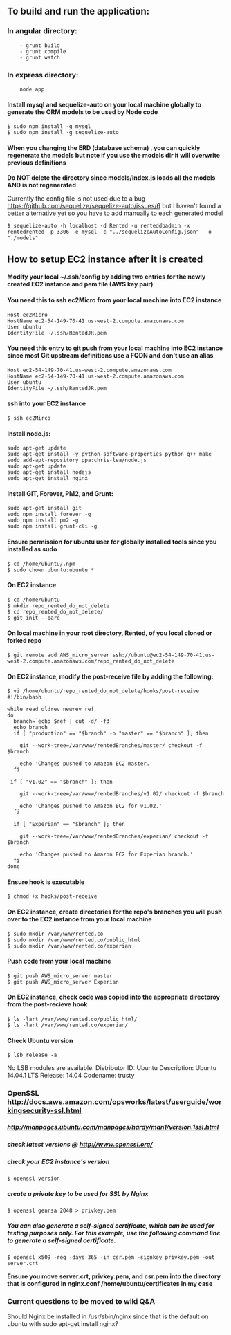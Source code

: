 ## To build and run the application:

### In angular directory:
        - grunt build
        - grunt compile
        - grunt watch

###    In express directory:
        node app



#### Install mysql and sequelize-auto on your local machine globally to generate the ORM models to be used by Node code
```
$ sudo npm install -g mysql
$ sudo npm install -g sequelize-auto
```


#### When you changing the ERD (database schema) , you can quickly regenerate the models but note if you use the models dir it will overwrite previous definitions

**Do NOT delete the directory since models/index.js loads all the models AND is not regenerated**

Currently the config file is not used due to a bug https://github.com/sequelize/sequelize-auto/issues/6 but I haven't found a better alternative yet so you have to add manually to each generated model
```
$ sequelize-auto -h localhost -d Rented -u renteddbadmin -x rentedrented -p 3306 -e mysql -c "../sequelizeAutoConfig.json"  -o "./models"
```


## How to setup EC2 instance after it is created

#### Modify your local ~/.ssh/config by adding two entries for the newly created EC2 instance and pem file (AWS key pair)

#### You need this to ssh ec2Micro from your local machine into EC2 instance
```
Host ec2Micro
HostName ec2-54-149-70-41.us-west-2.compute.amazonaws.com
User ubuntu
IdentityFile ~/.ssh/RentedJR.pem
```

#### You need this entry to git push from your local machine into EC2 instance since most Git upstream definitions use a FQDN and don't use an alias
```
Host ec2-54-149-70-41.us-west-2.compute.amazonaws.com
HostName ec2-54-149-70-41.us-west-2.compute.amazonaws.com
User ubuntu
IdentityFile ~/.ssh/RentedJR.pem
```


#### ssh into your EC2 instance
```
$ ssh ec2Mirco
```

#### Install node.js:
```
sudo apt-get update
sudo apt-get install -y python-software-properties python g++ make
sudo add-apt-repository ppa:chris-lea/node.js
sudo apt-get update
sudo apt-get install nodejs
sudo apt-get install nginx
```

#### Install GIT, Forever, PM2, and Grunt:
```
sudo apt-get install git
sudo npm install forever -g
sudo npm install pm2 -g
sudo npm install grunt-cli -g
```

#### Ensure permission for ubuntu user for globally installed tools since you installed as sudo
```
$ cd /home/ubuntu/.npm
$ sudo chown ubuntu:ubuntu *
```


#### On EC2 instance
```
$ cd /home/ubuntu
$ mkdir repo_rented_do_not_delete
$ cd repo_rented_do_not_delete/
$ git init --bare
```

#### On local machine in your root directory, Rented, of you local cloned or forked repo
```
$ git remote add AWS_micro_server ssh://ubuntu@ec2-54-149-70-41.us-west-2.compute.amazonaws.com/repo_rented_do_not_delete
```


#### On EC2 instance, modify the post-receive file by adding the following:

```
$ vi /home/ubuntu/repo_rented_do_not_delete/hooks/post-receive
#!/bin/bash

while read oldrev newrev ref
do
  branch=`echo $ref | cut -d/ -f3`
  echo branch
  if [ "production" == "$branch" -o "master" == "$branch" ]; then

    git --work-tree=/var/www/rentedBranches/master/ checkout -f $branch

    echo 'Changes pushed to Amazon EC2 master.'
  fi

 if [ "v1.02" == "$branch" ]; then

    git --work-tree=/var/www/rentedBranches/v1.02/ checkout -f $branch

    echo 'Changes pushed to Amazon EC2 for v1.02.'
  fi

  if [ "Experian" == "$branch" ]; then

    git --work-tree=/var/www/rentedBranches/experian/ checkout -f $branch

    echo 'Changes pushed to Amazon EC2 for Experian branch.'
  fi
done
```

#### Ensure hook is executable
```
$ chmod +x hooks/post-receive
```

####  On EC2 instance, create directories for the repo's branches you will push over to the EC2 instance from your local machine
```
$ sudo mkdir /var/www/rented.co
$ sudo mkdir /var/www/rented.co/public_html
$ sudo mkdir /var/www/rented.co/experian
```


####  Push code from your local machine
```
$ git push AWS_micro_server master
$ git push AWS_micro_server Experian
```

####  On EC2 instance, check code was copied into the appropriate directoroy from the post-recieve hook
```
$ ls -lart /var/www/rented.co/public_html/
$ ls -lart /var/www/rented.co/experian/
```



#### Check Ubuntu version
```
$ lsb_release -a
```
No LSB modules are available.
Distributor ID:	Ubuntu
Description:	Ubuntu 14.04.1 LTS
Release:	14.04
Codename:	trusty


###  OpenSSL http://docs.aws.amazon.com/opsworks/latest/userguide/workingsecurity-ssl.html
##### http://manpages.ubuntu.com/manpages/hardy/man1/version.1ssl.html
##### check latest versions @  http://www.openssl.org/

##### check your EC2 instance's version
```
$ openssl version
```

##### create a private key to be used for SSL by Nginx
```
$ openssl genrsa 2048 > privkey.pem
```


##### You can also generate a self-signed certificate, which can be used for testing purposes only. For this example, use the following command line to generate a self-signed certificate.
```
$ openssl x509 -req -days 365 -in csr.pem -signkey privkey.pem -out server.crt
```

**Ensure you move server.crt, privkey.pem, and csr.pem into the directory that is configured in nginx.conf /home/ubuntu/certificates in my case**





### Current questions to be moved to wiki Q&A
Should Nginx be installed in /usr/sbin/nginx since that is the default on ubuntu with sudo apt-get install nginx?







